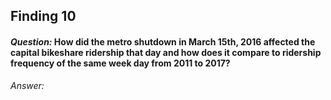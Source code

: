 ## Finding 10

#### _Question:_ How did the metro shutdown in March 15th, 2016 affected the capital bikeshare ridership that day and how does it compare to ridership frequency of the same week day from 2011 to 2017?

 _Answer:_ 



